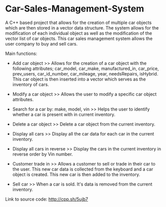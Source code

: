 # Car-Sales-Management-System
A C++ based project that allows for the creation of multiple car objects which are then stored in a vector data structure. The system allows for the modification of each individual object as well as the modification of the vector list of car objects. This car sales management system allows the user company to buy and sell cars. 

Main functions:
 - Add car object >> Allows for the creation of a car object with the following attributes; car_model, car_make, manufactured_in, car_price, prev_users, car_id_number, car_mileage, year, needsRepairs, isHybrid. This car object is then inserted into a vector which serves as the inventory of cars.
 
 - Modify a car object >> Allows the user to modify a specific car object attributes. 
 
 - Search for a car by: make, model, vin >> Helps the user to identify whether a car is present with in current inventory.
 
 - Delete a car object >> Delete a car object from the current inventory.
 
 - Display all cars >> Display all the car data for each car in the current inventory.
 
 - Display all cars in reverse >> Display the cars in the current inventory in reverse order by Vin number.
 
 - Customer trade in >> Allows a customer to sell or trade in their car to the user. This new car data is collected from the keyboard and a car object is created. This new car is then added to the inventory.
 
 - Sell car >> When a car is sold. It's data is removed from the current inventory. 

Link to source code: <http://cpp.sh/5ujb7>
